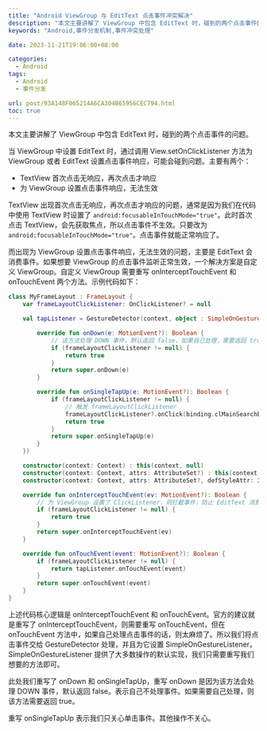 ```yaml
---
title: "Android ViewGroup 与 EditText 点击事件冲突解决"
description: "本文主要讲解了 ViewGroup 中包含 EditText 时，碰到的两个点击事件的问题"
keywords: "Android,事件分发机制,事件冲突处理"

date: 2023-11-21T19:06:00+08:00

categories:
  - Android
tags:
  - Android
  - 事件分发

url: post/93A148F065214A6CA304B65956CEC794.html
toc: true
---
```


本文主要讲解了 ViewGroup 中包含 EditText 时，碰到的两个点击事件的问题。

<!--More-->

当 ViewGroup 中设置 EditText 时，通过调用 View.setOnClickListener 方法为 ViewGroup 或者 EditText 设置点击事件响应，可能会碰到问题。主要有两个：

- TextView 首次点击无响应，再次点击才响应
- 为 ViewGroup 设置点击事件响应，无法生效

TextView 出现首次点击无响应，再次点击才响应的问题，通常是因为我们在代码中使用 TextView 时设置了 `android:focusableInTouchMode="true"`。此时首次点击 TextView，会先获取焦点，所以点击事件不生效。只要改为 `android:focusableInTouchMode="true"`。点击事件就能正常响应了。

而出现为 ViewGroup 设置点击事件响应，无法生效的问题，主要是 EditText 会消费事件。如果想要 ViewGroup 的点击事件监听正常生效，一个解决方案是自定义 ViewGroup。自定义 ViewGroup 需要重写 onInterceptTouchEvent 和 onTouchEvent 两个方法。示例代码如下：

```kotlin
class MyFrameLayout : FrameLayout {
    var frameLayoutClickListener: OnClickListener? = null

    val tapListener = GestureDetector(context, object : SimpleOnGestureListener() {

        override fun onDown(e: MotionEvent?): Boolean {
            // 该方法处理 DOWN 事件，默认返回 false，如果自己处理，需要返回 true
            if (frameLayoutClickListener != null) {
                return true
            }
            return super.onDown(e)
        }

        override fun onSingleTapUp(e: MotionEvent?): Boolean {
            if (frameLayoutClickListener != null) {
                // 触发 frameLayoutClickListener
                frameLayoutClickListener?.onClick(binding.clMainSearchBar)
                return true
            }
            return super.onSingleTapUp(e)
        }
    })

    constructor(context: Context) : this(context, null)
    constructor(context: Context, attrs: AttributeSet?) : this(context, attrs, 0)
    constructor(context: Context, attrs: AttributeSet?, defStyleAttr: Int) : super(context, attrs, defStyleAttr)

    override fun onInterceptTouchEvent(ev: MotionEvent?): Boolean {
        // 为 ViewGroup 设置了 ClickListener，则拦截事件，防止 EditText 消费掉了
        if (frameLayoutClickListener != null) {
            return true
        }
        return super.onInterceptTouchEvent(ev)
    }

    override fun onTouchEvent(event: MotionEvent?): Boolean {
        if (frameLayoutClickListener != null) {
            return tapListener.onTouchEvent(event)
        }
        return super.onTouchEvent(event)
    }
}
```

上述代码核心逻辑是 onInterceptTouchEvent 和 onTouchEvent。官方的建议就是重写了 onInterceptTouchEvent，则需要重写 onTouchEvent，但在 onTouchEvent 方法中，如果自己处理点击事件的话，则太麻烦了。所以我们将点击事件交给 GestureDetector 处理，并且为它设置 SimpleOnGestureListener。SimpleOnGestureListener 提供了大多数操作的默认实现，我们只需要重写我们想要的方法即可。

此处我们重写了 onDown 和 onSingleTapUp，重写 onDown 是因为该方法会处理 DOWN 事件，默认返回 false。表示自己不处理事件。如果需要自己处理，则该方法需要返回 true。

重写 onSingleTapUp 表示我们只关心单击事件。其他操作不关心。

